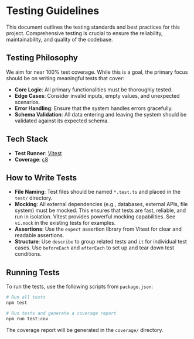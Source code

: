 # Testing Guidelines

This document outlines the testing standards and best practices for this project. Comprehensive testing is crucial to ensure the reliability, maintainability, and quality of the codebase.

## Testing Philosophy

We aim for near 100% test coverage. While this is a goal, the primary focus should be on writing meaningful tests that cover:

-   **Core Logic**: All primary functionalities must be thoroughly tested.
-   **Edge Cases**: Consider invalid inputs, empty values, and unexpected scenarios.
-   **Error Handling**: Ensure that the system handles errors gracefully.
-   **Schema Validation**: All data entering and leaving the system should be validated against its expected schema.

## Tech Stack

-   **Test Runner**: [Vitest](https://vitest.dev/)
-   **Coverage**: [c8](https://github.com/bcoe/c8)

## How to Write Tests

-   **File Naming**: Test files should be named `*.test.ts` and placed in the `test/` directory.
-   **Mocking**: All external dependencies (e.g., databases, external APIs, file system) must be mocked. This ensures that tests are fast, reliable, and run in isolation. Vitest provides powerful mocking capabilities. See `vi.mock` in the existing tests for examples.
-   **Assertions**: Use the `expect` assertion library from Vitest for clear and readable assertions.
-   **Structure**: Use `describe` to group related tests and `it` for individual test cases. Use `beforeEach` and `afterEach` to set up and tear down test conditions.

## Running Tests

To run the tests, use the following scripts from `package.json`:

```bash
# Run all tests
npm test

# Run tests and generate a coverage report
npm run test:cov
```

The coverage report will be generated in the `coverage/` directory.

